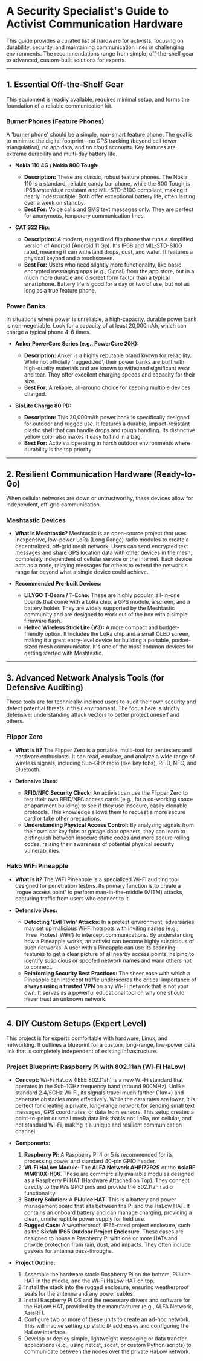 # A Security Specialist's Guide to Activist Communication Hardware

This guide provides a curated list of hardware for activists, focusing on durability, security, and maintaining communication lines in challenging environments. The recommendations range from simple, off-the-shelf gear to advanced, custom-built solutions for experts.

---

## 1. Essential Off-the-Shelf Gear

This equipment is readily available, requires minimal setup, and forms the foundation of a reliable communication kit.

### Burner Phones (Feature Phones)

A 'burner phone' should be a simple, non-smart feature phone. The goal is to minimize the digital footprint—no GPS tracking (beyond cell tower triangulation), no app data, and no cloud accounts. Key features are extreme durability and multi-day battery life.

*   **Nokia 110 4G / Nokia 800 Tough:**
    *   **Description:** These are classic, robust feature phones. The Nokia 110 is a standard, reliable candy bar phone, while the 800 Tough is IP68 water/dust resistant and MIL-STD-810G compliant, making it nearly indestructible. Both offer exceptional battery life, often lasting over a week on standby.
    *   **Best For:** Voice calls and SMS text messages only. They are perfect for anonymous, temporary communication lines.

*   **CAT S22 Flip:**
    *   **Description:** A modern, ruggedized flip phone that runs a simplified version of Android (Android 11 Go). It's IP68 and MIL-STD-810G rated, meaning it can withstand drops, dust, and water. It features a physical keypad and a touchscreen.
    *   **Best For:** Users who need slightly more functionality, like basic encrypted messaging apps (e.g., Signal) from the app store, but in a much more durable and discreet form factor than a typical smartphone. Battery life is good for a day or two of use, but not as long as a true feature phone.

### Power Banks

In situations where power is unreliable, a high-capacity, durable power bank is non-negotiable. Look for a capacity of at least 20,000mAh, which can charge a typical phone 4-6 times.

*   **Anker PowerCore Series (e.g., PowerCore 20K):**
    *   **Description:** Anker is a highly reputable brand known for reliability. While not officially 'ruggedized', their power banks are built with high-quality materials and are known to withstand significant wear and tear. They offer excellent charging speeds and capacity for their size.
    *   **Best For:** A reliable, all-around choice for keeping multiple devices charged.

*   **BioLite Charge 80 PD:**
    *   **Description:** This 20,000mAh power bank is specifically designed for outdoor and rugged use. It features a durable, impact-resistant plastic shell that can handle drops and rough handling. Its distinctive yellow color also makes it easy to find in a bag.
    *   **Best For:** Activists operating in harsh outdoor environments where durability is the top priority.

---

## 2. Resilient Communication Hardware (Ready-to-Go)

When cellular networks are down or untrustworthy, these devices allow for independent, off-grid communication.

### Meshtastic Devices

*   **What is Meshtastic?**
    Meshtastic is an open-source project that uses inexpensive, low-power LoRa (Long Range) radio modules to create a decentralized, off-grid mesh network. Users can send encrypted text messages and share GPS location data with other devices in the mesh, completely independent of cellular service or the internet. Each device acts as a node, relaying messages for others to extend the network's range far beyond what a single device could achieve.

*   **Recommended Pre-built Devices:**
    *   **LILYGO T-Beam / T-Echo:** These are highly popular, all-in-one boards that come with a LoRa chip, a GPS module, a screen, and a battery holder. They are widely supported by the Meshtastic community and are designed to work out of the box with a simple firmware flash.
    *   **Heltec Wireless Stick Lite (V3):** A more compact and budget-friendly option. It includes the LoRa chip and a small OLED screen, making it a great entry-level device for building a portable, pocket-sized mesh communicator. It's one of the most common devices for getting started with Meshtastic.

---

## 3. Advanced Network Analysis Tools (for Defensive Auditing)

These tools are for technically-inclined users to audit their own security and detect potential threats in their environment. The focus here is strictly defensive: understanding attack vectors to better protect oneself and others.

### Flipper Zero

*   **What is it?**
    The Flipper Zero is a portable, multi-tool for pentesters and hardware enthusiasts. It can read, emulate, and analyze a wide range of wireless signals, including Sub-GHz radio (like key fobs), RFID, NFC, and Bluetooth.

*   **Defensive Uses:**
    *   **RFID/NFC Security Check:** An activist can use the Flipper Zero to test their own RFID/NFC access cards (e.g., for a co-working space or apartment building) to see if they use insecure, easily clonable protocols. This knowledge allows them to request a more secure card or take other precautions.
    *   **Understanding Physical Access Control:** By analyzing signals from their own car key fobs or garage door openers, they can learn to distinguish between insecure static codes and more secure rolling codes, raising their awareness of potential physical security vulnerabilities.

### Hak5 WiFi Pineapple

*   **What is it?**
    The WiFi Pineapple is a specialized Wi-Fi auditing tool designed for penetration testers. Its primary function is to create a 'rogue access point' to perform man-in-the-middle (MITM) attacks, capturing traffic from users who connect to it.

*   **Defensive Uses:**
    *   **Detecting 'Evil Twin' Attacks:** In a protest environment, adversaries may set up malicious Wi-Fi hotspots with inviting names (e.g., 'Free_Protest_WiFi') to intercept communications. By understanding how a Pineapple works, an activist can become highly suspicious of such networks. A user with a Pineapple can use its scanning features to get a clear picture of all nearby access points, helping to identify suspicious or spoofed network names and warn others not to connect.
    *   **Reinforcing Security Best Practices:** The sheer ease with which a Pineapple can intercept traffic underscores the critical importance of **always using a trusted VPN** on any Wi-Fi network that is not your own. It serves as a powerful educational tool on why one should never trust an unknown network.

---

## 4. DIY Custom Setups (Expert Level)

This project is for experts comfortable with hardware, Linux, and networking. It outlines a blueprint for a custom, long-range, low-power data link that is completely independent of existing infrastructure.

### Project Blueprint: Raspberry Pi with 802.11ah (Wi-Fi HaLow)

*   **Concept:**
    Wi-Fi HaLow (IEEE 802.11ah) is a new Wi-Fi standard that operates in the Sub-1GHz frequency band (around 900MHz). Unlike standard 2.4/5GHz Wi-Fi, its signals travel much farther (1km+) and penetrate obstacles more effectively. While the data rates are lower, it is perfect for creating a private, long-range network for sending small text messages, GPS coordinates, or data from sensors. This setup creates a point-to-point or small mesh data link that is not LoRa, not cellular, and not standard Wi-Fi, making it a unique and resilient communication channel.

*   **Components:**
    1.  **Raspberry Pi:** A Raspberry Pi 4 or 5 is recommended for its processing power and standard 40-pin GPIO header.
    2.  **Wi-Fi HaLow Module:** The **ALFA Network AHPI7292S** or the **AsiaRF MM610X-H06**. These are commercially available modules designed as a Raspberry Pi HAT (Hardware Attached on Top). They connect directly to the Pi's GPIO pins and provide the 802.11ah radio functionality.
    3.  **Battery Solution:** A **PiJuice HAT**. This is a battery and power management board that sits between the Pi and the HaLow HAT. It contains an onboard battery and can manage charging, providing a clean, uninterruptible power supply for field use.
    4.  **Rugged Case:** A weatherproof, IP65-rated project enclosure, such as the **Sixfab IP65 Outdoor Project Enclosure**. These cases are designed to house a Raspberry Pi with one or more HATs and provide protection from rain, dust, and impacts. They often include gaskets for antenna pass-throughs.

*   **Project Outline:**
    1.  Assemble the hardware stack: Raspberry Pi on the bottom, PiJuice HAT in the middle, and the Wi-Fi HaLow HAT on top.
    2.  Install the stack into the rugged enclosure, ensuring weatherproof seals for the antenna and any power cables.
    3.  Install Raspberry Pi OS and the necessary drivers and software for the HaLow HAT, provided by the manufacturer (e.g., ALFA Network, AsiaRF).
    4.  Configure two or more of these units to create an ad-hoc network. This will involve setting up static IP addresses and configuring the HaLow interface.
    5.  Develop or deploy simple, lightweight messaging or data transfer applications (e.g., using netcat, socat, or custom Python scripts) to communicate between the nodes over the private HaLow network.
